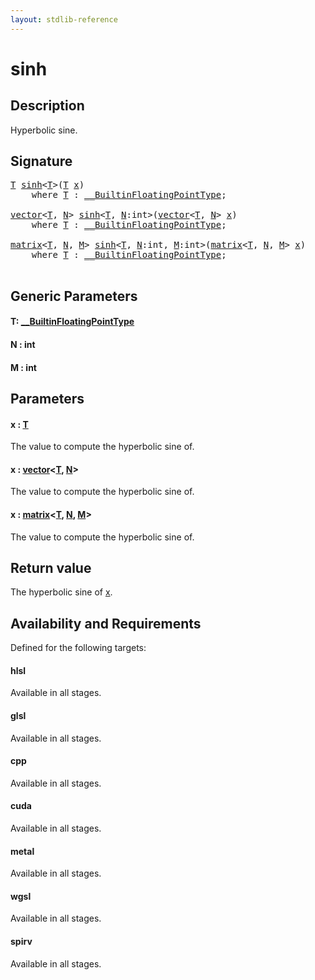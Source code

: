 ```yaml
---
layout: stdlib-reference
---
```


# sinh

## Description

Hyperbolic sine.



## Signature 

<pre>
<a href="sinh#typeparam-T" class="code_type">T</a> <a href="sinh">sinh</a>&lt;<a href="sinh#typeparam-T" class="code_type">T</a>&gt;(<a href="sinh#typeparam-T" class="code_type">T</a> <a href="sinh#decl-x" class="code_param">x</a>)
    <span class='code_keyword'>where</span> <a href="sinh#typeparam-T" class="code_type">T</a> : <a href="../interfaces/0_builtinfloatingpointtype-029hm/index" class="code_type">__BuiltinFloatingPointType</a>;

<a href="../types/vector/index" class="code_type">vector</a>&lt;<a href="sinh#typeparam-T" class="code_type">T</a>, <a href="sinh#decl-N" class="code_var">N</a>&gt; <a href="sinh">sinh</a>&lt;<a href="sinh#typeparam-T" class="code_type">T</a>, <a href="sinh#decl-N" class="code_var">N</a>:<span class="code_keyword">int</span>&gt;(<a href="../types/vector/index" class="code_type">vector</a>&lt;<a href="sinh#typeparam-T" class="code_type">T</a>, <a href="sinh#decl-N" class="code_var">N</a>&gt; <a href="sinh#decl-x" class="code_param">x</a>)
    <span class='code_keyword'>where</span> <a href="sinh#typeparam-T" class="code_type">T</a> : <a href="../interfaces/0_builtinfloatingpointtype-029hm/index" class="code_type">__BuiltinFloatingPointType</a>;

<a href="../types/matrix/index" class="code_type">matrix</a>&lt;<a href="sinh#typeparam-T" class="code_type">T</a>, <a href="sinh#decl-N" class="code_var">N</a>, <a href="sinh#decl-M" class="code_var">M</a>&gt; <a href="sinh">sinh</a>&lt;<a href="sinh#typeparam-T" class="code_type">T</a>, <a href="sinh#decl-N" class="code_var">N</a>:<span class="code_keyword">int</span>, <a href="sinh#decl-M" class="code_var">M</a>:<span class="code_keyword">int</span>&gt;(<a href="../types/matrix/index" class="code_type">matrix</a>&lt;<a href="sinh#typeparam-T" class="code_type">T</a>, <a href="sinh#decl-N" class="code_var">N</a>, <a href="sinh#decl-M" class="code_var">M</a>&gt; <a href="sinh#decl-x" class="code_param">x</a>)
    <span class='code_keyword'>where</span> <a href="sinh#typeparam-T" class="code_type">T</a> : <a href="../interfaces/0_builtinfloatingpointtype-029hm/index" class="code_type">__BuiltinFloatingPointType</a>;

</pre>

## Generic Parameters

####  <a id="typeparam-T"></a>T: [\_\_BuiltinFloatingPointType](../interfaces/0_builtinfloatingpointtype-029hm/index)
####  <a id="decl-N"></a>N  : int
####  <a id="decl-M"></a>M  : int

## Parameters

####  <a id="decl-x"></a>x  : [T](sinh#typeparam-T)
The value to compute the hyperbolic sine of.

####  <a id="decl-x"></a>x  : [vector](../types/vector/index)\<[T](../types/vector/index#typeparam-T), [N](../types/vector/index#decl-N)\>
The value to compute the hyperbolic sine of.

####  <a id="decl-x"></a>x  : [matrix](../types/matrix/index)\<[T](), [N](../types/matrix/index#decl-N), [M](../types/matrix/index#decl-M)\>
The value to compute the hyperbolic sine of.


## Return value
The hyperbolic sine of <span class='code'><a href="sinh#decl-x" class="code_param">x</a></span>.


## Availability and Requirements

Defined for the following targets:

#### hlsl
Available in all stages.

#### glsl
Available in all stages.

#### cpp
Available in all stages.

#### cuda
Available in all stages.

#### metal
Available in all stages.

#### wgsl
Available in all stages.

#### spirv
Available in all stages.



